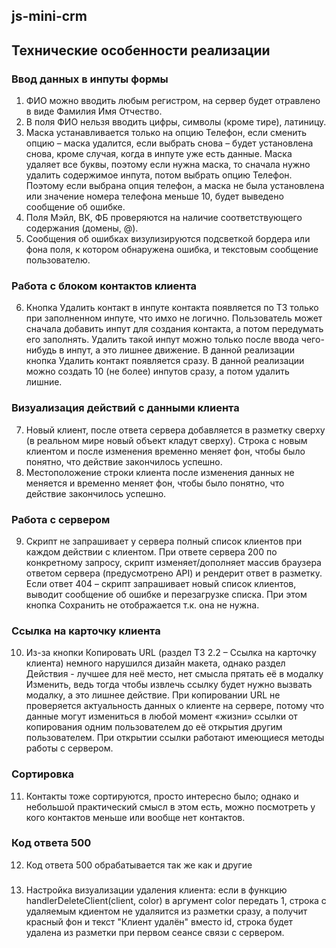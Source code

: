 ## js-mini-crm

## Технические особенности реализации

### Ввод данных в инпуты формы
1. ФИО можно вводить любым регистром, на сервер будет отравлено в виде Фамилия Имя Отчество. 
2. В поля ФИО нельзя вводить цифры, символы (кроме тире), латиницу.
3. Маска устанавливается только на опцию Телефон, если сменить опцию – маска удалится, 
если выбрать снова – будет установлена снова, кроме случая, когда в инпуте уже есть данные. 
Маска удаляет все буквы, поэтому если нужна маска, то сначала нужно удалить содержимое инпута, 
потом выбрать опцию Телефон. Поэтому если выбрана опция телефон, 
а маска не была установлена или значение номера телефона меньше 10, будет выведено сообщение об ошибке.
4. Поля Мэйл, ВК, ФБ проверяются на наличие соответствующего содержания (домены, @).
5. Сообщения об ошибках визулизируются подсветкой бордера или фона поля, к котором обнаружена ошибка, 
и текстовым сообщение пользователю.

### Работа с блоком контактов клиента
6. Кнопка Удалить контакт в инпуте контакта появляется по ТЗ только при заполненном инпуте, что имхо не логично. 
Пользователь может сначала добавить инпут для создания контакта, а потом передумать его заполнять. 
Удалить такой инпут можно только после ввода чего-нибудь в инпут, а это лишнее движение. 
В данной реализации кнопка Удалить контакт появляется сразу. 
В данной реализации можно создать 10 (не более) инпутов сразу, а потом удалить лишние.

### Визуализация действий с данными клиента
7. Новый клиент, после ответа сервера добавляется в разметку сверху (в реальном мире новый объект кладут сверху). 
Строка с новым клиентом и после изменения временно меняет фон, чтобы было понятно, что действие закончилось успешно. 
8. Местоположение строки клиента после изменения данных не меняется и временно меняет фон, чтобы было понятно, 
что действие закончилось успешно. 

### Работа с сервером
9. Скрипт не запрашивает у сервера полный список клиентов при каждом действии с клиентом. 
При ответе сервера 200 по конкретному запросу, скрипт изменяет/дополняет массив браузера ответом сервера (предусмотрено API) 
и рендерит ответ в разметку. Если ответ 404 – скрипт запрашивает новый список клиентов, 
выводит сообщение об ошибке и перезагрузке списка. При этом кнопка Сохранить не отображается т.к. она не нужна. 

### Ссылка на карточку клиента
10. Из-за кнопки Копировать URL (раздел ТЗ 2.2 – Ссылка на карточку клиента) немного нарушился дизайн макета, 
однако раздел Действия - лучшее для неё место, нет смысла прятать её в модалку Изменить, 
ведь тогда чтобы извлечь ссылку будет нужно вызвать модалку, а это лишнее действие. 
При копировании URL не проверяется актуальность данных о клиенте на сервере, 
потому что данные могут измениться в любой момент «жизни» ссылки от копирования одним пользователем 
до её открытия другим пользователем. При открытии ссылки работают имеющиеся методы работы с сервером.

### Сортировка
11. Контакты тоже сортируются, просто интересно было; однако и небольшой практический смысл в этом есть, 
можно посмотреть у кого контактов меньше или вообще нет контактов.

### Код ответа 500
12. Код ответа 500 обрабатывается так же как и другие

###
13. Настройка визуализации удаления клиента:  если в функцию handlerDeleteClient(client, color) в аргумент color передать 1, 
строка с удаляемым кдиентом не удаляится из разметки сразу, а получит красный фон и текст "Клиент удалён" вместо id,
строка будет удалена из разметки при первом сеансе связи с сервером.
